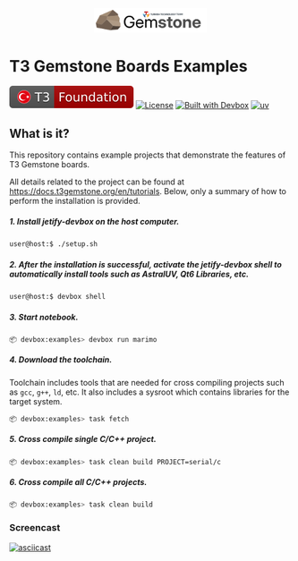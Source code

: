 <p align="center">
    <picture>
        <source media="(prefers-color-scheme: dark)" srcset=".meta/logo-dark.png" width="40%" />
        <source media="(prefers-color-scheme: light)" srcset=".meta/logo-light.png" width="40%" />
        <img alt="T3 Foundation" src=".meta/logo-light.png" width="40%" />
    </picture>
</p>

# T3 Gemstone Boards Examples

 [![T3 Foundation](./.meta/t3-foundation.svg)](https://www.t3vakfi.org/en) [![License](https://img.shields.io/badge/License-Apache_2.0-blue.svg)](https://opensource.org/licenses/Apache-2.0) [![Built with Devbox](https://www.jetify.com/img/devbox/shield_galaxy.svg)](https://www.jetify.com/devbox/docs/contributor-quickstart/) [![uv](https://img.shields.io/endpoint?url=https://raw.githubusercontent.com/astral-sh/uv/main/assets/badge/v0.json)](https://github.com/astral-sh/uv)

## What is it?

This repository contains example projects that demonstrate the features of T3 Gemstone boards.

All details related to the project can be found at https://docs.t3gemstone.org/en/tutorials. Below, only a summary of how to perform the installation is provided.

##### 1. Install jetify-devbox on the host computer.

```bash
user@host:$ ./setup.sh
```

##### 2. After the installation is successful, activate the jetify-devbox shell to automatically install tools such as AstralUV, Qt6 Libraries, etc.

```bash
user@host:$ devbox shell
```

##### 3. Start notebook.

```bash
📦 devbox:examples> devbox run marimo
```

##### 4. Download the toolchain.

Toolchain includes tools that are needed for cross compiling projects such as `gcc`, `g++`, `ld`, etc. It also
includes a sysroot which contains libraries for the target system.

```bash
📦 devbox:examples> task fetch
```

##### 5. Cross compile single C/C++ project.

```bash
📦 devbox:examples> task clean build PROJECT=serial/c
```

##### 6. Cross compile all C/C++ projects.

```bash
📦 devbox:examples> task clean build
```

### Screencast

[![asciicast](https://asciinema.org/a/C5qNKCAyAuwIgoIxx0Wk1E7L2.svg)](https://asciinema.org/a/C5qNKCAyAuwIgoIxx0Wk1E7L2)

